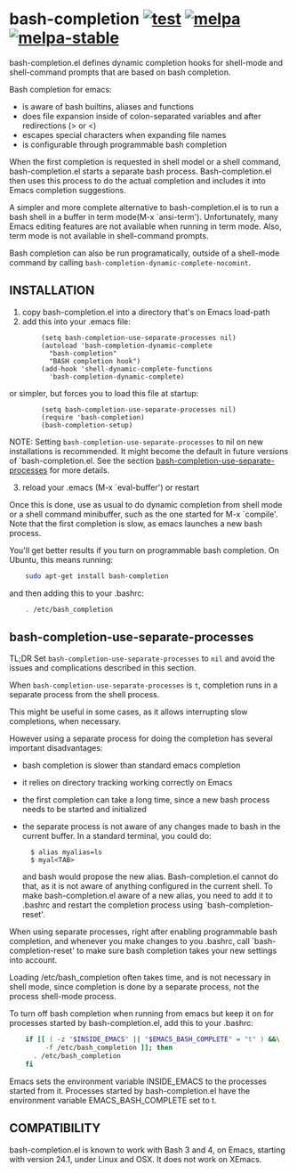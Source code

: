# bash-completion [![test](https://github.com/szermatt/emacs-bash-completion/workflows/test/badge.svg)](https://github.com/szermatt/emacs-bash-completion/actions) [![melpa](https://melpa.org/packages/bash-completion-badge.svg)](https://melpa.org/#/bash-completion) [![melpa-stable](https://stable.melpa.org/packages/bash-completion-badge.svg)](https://stable.melpa.org/#/bash-completion)


bash-completion.el defines dynamic completion hooks for shell-mode and
shell-command prompts that are based on bash completion.

Bash completion for emacs:

- is aware of bash builtins, aliases and functions
- does file expansion inside of colon-separated variables
  and after redirections (> or <)
- escapes special characters when expanding file names
- is configurable through programmable bash completion

When the first completion is requested in shell model or a shell
command, bash-completion.el starts a separate bash
process.  Bash-completion.el then uses this process to do the actual
completion and includes it into Emacs completion suggestions.

A simpler and more complete alternative to bash-completion.el is to
run a bash shell in a buffer in term mode(M-x `ansi-term').
Unfortunately, many Emacs editing features are not available when
running in term mode.  Also, term mode is not available in
shell-command prompts.

Bash completion can also be run programatically, outside of a
shell-mode command by calling
`bash-completion-dynamic-complete-nocomint`.

## INSTALLATION

1. copy bash-completion.el into a directory that's on Emacs load-path
2. add this into your .emacs file:

```elisp
        (setq bash-completion-use-separate-processes nil)
        (autoload 'bash-completion-dynamic-complete
          "bash-completion"
          "BASH completion hook")
        (add-hook 'shell-dynamic-complete-functions
          'bash-completion-dynamic-complete)
```

  or simpler, but forces you to load this file at startup:

```elisp
        (setq bash-completion-use-separate-processes nil)
        (require 'bash-completion)
        (bash-completion-setup)
```

  NOTE: Setting `bash-completion-use-separate-processes` to nil on new
  installations is recommended. It might become the default in future
  versions of `bash-completion.el. See the section
  [bash-completion-use-separate-processes](#bash-completion-use-separate-processes)
  for more details.

3. reload your .emacs (M-x `eval-buffer') or restart

Once this is done, use <TAB> as usual to do dynamic completion from
shell mode or a shell command minibuffer, such as the one started
for M-x `compile'. Note that the first completion is slow, as emacs
launches a new bash process.

You'll get better results if you turn on programmable bash completion.
On Ubuntu, this means running:

```sh
    sudo apt-get install bash-completion
```

and then adding this to your .bashrc:

```sh
    . /etc/bash_completion
```

## bash-completion-use-separate-processes

TL;DR Set `bash-completion-use-separate-processes` to `nil` and avoid
the issues and complications described in this section.

When `bash-completion-use-separate-processes` is `t`, completion runs
in a separate process from the shell process. 

This might be useful in some cases, as it allows interrupting slow
completions, when necessary.

However using a separate process for doing the completion has several
important disadvantages:

- bash completion is slower than standard emacs completion
- it relies on directory tracking working correctly on Emacs
- the first completion can take a long time, since a new bash process
  needs to be started and initialized
- the separate process is not aware of any changes made to bash
  in the current buffer.
  In a standard terminal, you could do:

        $ alias myalias=ls
        $ myal<TAB>

  and bash would propose the new alias.
  Bash-completion.el cannot do that, as it is not aware of anything
  configured in the current shell. To make bash-completion.el aware
  of a new alias, you need to add it to .bashrc and restart the
  completion process using `bash-completion-reset'.

When using separate processes, right after enabling programmable bash
completion, and whenever you make changes to you .bashrc, call
`bash-completion-reset' to make sure bash completion takes your new
settings into account.

Loading /etc/bash_completion often takes time, and is not necessary
in shell mode, since completion is done by a separate process, not
the process shell-mode process.

To turn off bash completion when running from emacs but keep it on
for processes started by bash-completion.el, add this to your .bashrc:

```bash
    if [[ ( -z "$INSIDE_EMACS" || "$EMACS_BASH_COMPLETE" = "t" ) &&\
         -f /etc/bash_completion ]]; then
      . /etc/bash_completion
    fi
```

Emacs sets the environment variable INSIDE_EMACS to the processes
started from it. Processes started by bash-completion.el have
the environment variable EMACS_BASH_COMPLETE set to t.

## COMPATIBILITY

bash-completion.el is known to work with Bash 3 and 4, on Emacs,
starting with version 24.1, under Linux and OSX. It does not work on
XEmacs.
